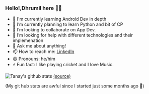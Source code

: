 ### Hello!,Dhrumil here 👋👋

<!--
**2tanayk/2tanayk** is a ✨ _special_ ✨ repository because its `README.md` (this file) appears on your GitHub profile.
-->
 - 🔭 I'm currently learning Android Dev in depth
 - 🌱 I’m currently  planning to learn Python and bit of CP
 - 👯 I’m looking to collaborate on App Dev.
 - 🤔 I’m looking for help with different technologies and their implemenation 
 - 💬 Ask me about anything!
 - 📫 How to reach me: [LinkedIn](www.linkedin.com/in/DhrumilThakore)
 - 😄 Pronouns: he/him
 - ⚡ Fun fact: I like playing cricket and I love Music.
 
 
 ![Tanay's github stats](https://github-readme-stats.vercel.app/api?username=dt2811&show_icons=true)
 [(source)](https://github.com/anuraghazra/github-readme-stats)
 
 (My git hub stats are awful since I started just some months ago :see_no_evil:) 
